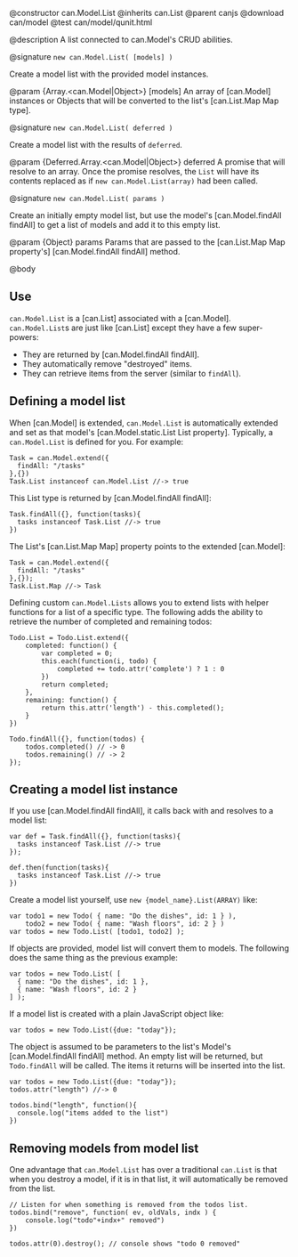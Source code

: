 @constructor can.Model.List
@inherits can.List
@parent canjs
@download can/model
@test can/model/qunit.html

@description A list connected to can.Model's CRUD abilities.

@signature `new can.Model.List( [models] )`

Create a model list with the provided model instances.

@param {Array.<can.Model|Object>} [models] An array of [can.Model] instances
or Objects that will be converted to the list's [can.List.Map Map type].

@signature `new can.Model.List( deferred )`

Create a model list with the results of `deferred`.

@param {Deferred.Array.<can.Model|Object>} deferred A promise that will
resolve to an array. Once the promise resolves, the `List` will have its
contents replaced as if `new can.Model.List(array)` had been called.

@signature `new can.Model.List( params )`

Create an initially empty model list, but use the model's [can.Model.findAll findAll]
to get a list of models and add it to this empty list.

@param {Object} params Params that are passed to 
the [can.List.Map Map property's] [can.Model.findAll findAll] method.

@body

## Use

`can.Model.List` is a [can.List] associated with a [can.Model]. `can.Model.List`s
are just like [can.List] except they have a few super-powers:

 - They are returned by [can.Model.findAll findAll].
 - They automatically remove "destroyed" items.
 - They can retrieve items from the server (similar to `findAll`).
 
## Defining a model list

When [can.Model] is extended,  `can.Model.List` is automatically extended and set as that model's
[can.Model.static.List List property]. Typically, a `can.Model.List` is 
defined for you. For example:

    Task = can.Model.extend({
      findAll: "/tasks"
    },{})
    Task.List instanceof can.Model.List //-> true

This List type is returned by [can.Model.findAll findAll]:

    Task.findAll({}, function(tasks){
      tasks instanceof Task.List //-> true
    })

The List's [can.List.Map Map] property points to the extended [can.Model]:

    Task = can.Model.extend({
      findAll: "/tasks"
    },{});
    Task.List.Map //-> Task

Defining custom `can.Model.Lists` allows you to extend lists with helper
functions for a list of a specific type. The following
adds the ability to retrieve the number of completed and remaining todos:

    Todo.List = Todo.List.extend({
        completed: function() {
            var completed = 0;
            this.each(function(i, todo) {
                completed += todo.attr('complete') ? 1 : 0
            })
            return completed;
        },
        remaining: function() {
            return this.attr('length') - this.completed();
        }
    })

    Todo.findAll({}, function(todos) {
        todos.completed() // -> 0
        todos.remaining() // -> 2
    });

## Creating a model list instance

If you use [can.Model.findAll findAll], it calls back with and resolves to a model list:

    var def = Task.findAll({}, function(tasks){
      tasks instanceof Task.List //-> true
    });
    
    def.then(function(tasks){
      tasks instanceof Task.List //-> true
    })

Create a model list yourself, use `new {model_name}.List(ARRAY)` like:

    var todo1 = new Todo( { name: "Do the dishes", id: 1 } ),
        todo2 = new Todo( { name: "Wash floors", id: 2 } )
    var todos = new Todo.List( [todo1, todo2] );

If objects are provided, model list will convert them to models. The
following does the same thing as the previous example:

    var todos = new Todo.List( [
      { name: "Do the dishes", id: 1 }, 
      { name: "Wash floors", id: 2 } 
    ] );

If a model list is created with a plain JavaScript object like:

    var todos = new Todo.List({due: "today"});
    
The object is assumed to be
parameters to the list's Model's [can.Model.findAll findAll] 
method. An empty list will be returned, but `Todo.findAll` will 
be called. The items it returns will be inserted into the 
list.

    var todos = new Todo.List({due: "today"});
    todos.attr("length") //-> 0
    
    todos.bind("length", function(){
      console.log("items added to the list")
    })

## Removing models from model list

One advantage that `can.Model.List` has over a traditional `can.List`
is that when you destroy a model, if it is in that list, it will automatically
be removed from the list. 

    // Listen for when something is removed from the todos list.
    todos.bind("remove", function( ev, oldVals, indx ) {
        console.log("todo"+indx+" removed")
    })

    todos.attr(0).destroy(); // console shows "todo 0 removed"


